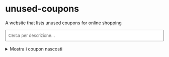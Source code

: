 # unused-coupons
A website that lists unused coupons for online shopping

<!-- Barra di ricerca per filtrare i coupon -->
<input type="text" id="searchBar" placeholder="Cerca per descrizione..." style="width: 100%; padding: 8px; margin-bottom: 16px; font-size: 1em;">

<details>
<summary>Mostra i coupon nascosti</summary>

<div id="couponsList">
    <details>
        <summary><strong>COUPON10</strong></summary>
        <blockquote>
            <strong>Descrizione:</strong> Sconto del 10%<br>
            <strong>Scadenza:</strong> 31/12/2024
        </blockquote>
    </details>

    <details>
        <summary><strong>FREESHIP</strong></summary>
        <blockquote>
            <strong>Descrizione:</strong> Spedizione gratuita<br>
            <strong>Scadenza:</strong> 30/09/2024
        </blockquote>
    </details>

    <details>
        <summary><strong>WELCOME5</strong></summary>
        <blockquote>
            <strong>Descrizione:</strong> 5€ di sconto sul primo ordine<br>
            <strong>Scadenza:</strong> 31/08/2024
        </blockquote>
    </details>
</div>

</details>

<script>
document.getElementById('searchBar').addEventListener('input', function() {
    const filter = this.value.toLowerCase();
    const coupons = document.querySelectorAll('#couponsList details');
    coupons.forEach(coupon => {
        const description = coupon.querySelector('blockquote').innerText.toLowerCase();
        coupon.style.display = description.includes(filter) ? '' : 'none';
    });
});
</script>